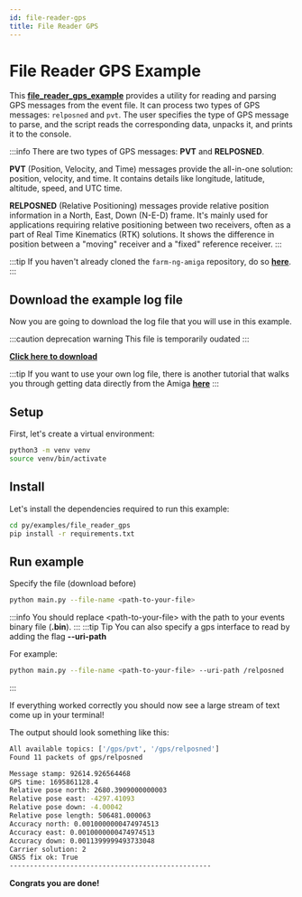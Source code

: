 ```yaml
---
id: file-reader-gps
title: File Reader GPS
---
```


# File Reader GPS Example

This [**file_reader_gps_example**](https://github.com/farm-ng/farm-ng-amiga/blob/main/py/examples/file_reader_gps/main.py)
provides a utility for reading and parsing GPS messages from the event file.
It can process two types of GPS messages: `relposned` and `pvt`.
The user specifies the type of GPS message to parse, and the script reads the corresponding data,
unpacks it, and prints it to the console.

:::info
There are two types of GPS messages: **PVT** and **RELPOSNED**.

**PVT** (Position, Velocity, and Time) messages provide the all-in-one solution: position, velocity,
and time.
It contains details like longitude, latitude, altitude, speed, and UTC time.

**RELPOSNED** (Relative Positioning) messages provide relative position
information in a North, East, Down (N-E-D) frame. It's mainly used for applications requiring relative
positioning between two receivers, often as a part of Real Time Kinematics (RTK) solutions.
It shows the difference in position between a "moving" receiver and a "fixed" reference receiver.
:::

:::tip
If you haven't already cloned the `farm-ng-amiga` repository, do
so [**here**](/docs/brain/brain-install.md#clone-the-repository).
:::

## Download the example log file

Now you are going to download the log file that you will use in
this example.

:::caution deprecation warning
This file is temporarily oudated
:::

[**Click here to download**](https://farm-ng-dev-auto-plot-mvp.s3.us-west-2.amazonaws.com/datasets/western-growers-2022-12-05/events_12052022115852.bin)

:::tip
If you want to use your own log file, there is another tutorial
that walks you through getting data directly from the Amiga
[**here**](docs/examples/import_log_file/README.md)
:::

## Setup

First, let's create a virtual environment:

```bash
python3 -m venv venv
source venv/bin/activate
```

## Install

Let's install the dependencies required to run this example:

```bash
cd py/examples/file_reader_gps
pip install -r requirements.txt
```

## Run example

Specify the file (download before)

```bash
python main.py --file-name <path-to-your-file>
```

:::info
You should replace &lt;path-to-your-file&gt; with the path to your events binary file (**.bin**).
:::
:::tip Tip
You can also specify a gps interface to read by adding the flag **--uri-path**

For example:

```bash
python main.py --file-name <path-to-your-file> --uri-path /relposned
```

:::

If everything worked correctly you should now see a large stream
of text come up in your terminal!

The output should look something like this:

```bash
All available topics: ['/gps/pvt', '/gps/relposned']
Found 11 packets of gps/relposned

Message stamp: 92614.926564468
GPS time: 1695861128.4
Relative pose north: 2680.3909000000003
Relative pose east: -4297.41093
Relative pose down: -4.00042
Relative pose length: 506481.000063
Accuracy north: 0.0010000000474974513
Accuracy east: 0.0010000000474974513
Accuracy down: 0.0011399999493733048
Carrier solution: 2
GNSS fix ok: True
--------------------------------------------------
```

**Congrats you are done!**
